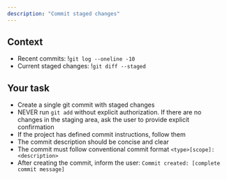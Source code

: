 ```yaml
---
description: "Commit staged changes"
---
```


## Context

- Recent commits: !`git log --oneline -10`
- Current staged changes: !`git diff --staged`

## Your task

- Create a single git commit with staged changes
- NEVER run `git add` without explicit authorization. If there are no changes in the staging area, ask the user to provide explicit confirmation
- If the project has defined commit instructions, follow them
- The commit description should be concise and clear
- The commit must follow conventional commit format `<type>[scope]: <description>`
- After creating the commit, inform the user: `Commit created: [complete commit message]`
